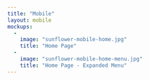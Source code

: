 ```yaml
---
title: "Mobile"
layout: mobile
mockups:
  -
    image: "sunflower-mobile-home.jpg"
    title: "Home Page"
  -
    image: "sunflower-mobile-home-menu.jpg"
    title: "Home Page - Expanded Menu"
---
```

